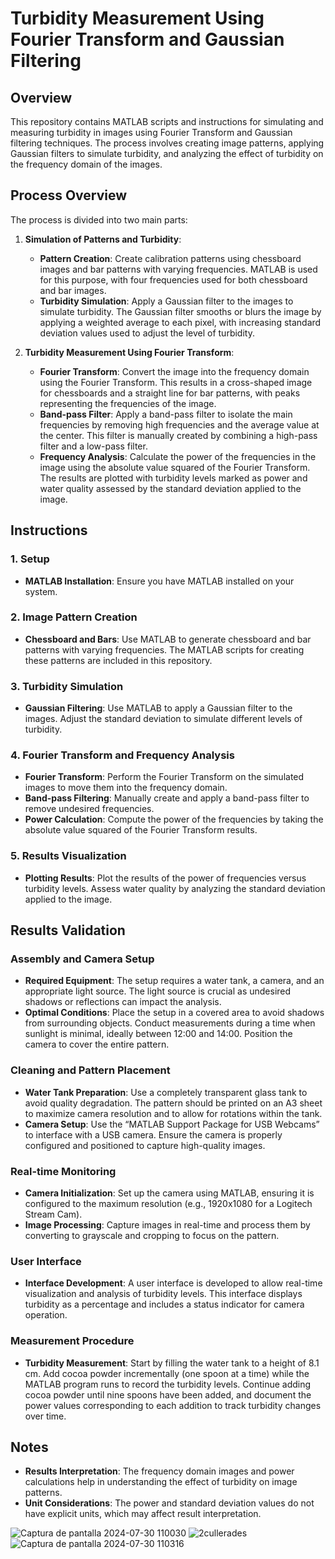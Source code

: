 # Turbidity Measurement Using Fourier Transform and Gaussian Filtering

## Overview

This repository contains MATLAB scripts and instructions for simulating and measuring turbidity in images using Fourier Transform and Gaussian filtering techniques. The process involves creating image patterns, applying Gaussian filters to simulate turbidity, and analyzing the effect of turbidity on the frequency domain of the images.

## Process Overview

The process is divided into two main parts:

1. **Simulation of Patterns and Turbidity**:
   - **Pattern Creation**: Create calibration patterns using chessboard images and bar patterns with varying frequencies. MATLAB is used for this purpose, with four frequencies used for both chessboard and bar images.
   - **Turbidity Simulation**: Apply a Gaussian filter to the images to simulate turbidity. The Gaussian filter smooths or blurs the image by applying a weighted average to each pixel, with increasing standard deviation values used to adjust the level of turbidity.

2. **Turbidity Measurement Using Fourier Transform**:
   - **Fourier Transform**: Convert the image into the frequency domain using the Fourier Transform. This results in a cross-shaped image for chessboards and a straight line for bar patterns, with peaks representing the frequencies of the image.
   - **Band-pass Filter**: Apply a band-pass filter to isolate the main frequencies by removing high frequencies and the average value at the center. This filter is manually created by combining a high-pass filter and a low-pass filter.
   - **Frequency Analysis**: Calculate the power of the frequencies in the image using the absolute value squared of the Fourier Transform. The results are plotted with turbidity levels marked as power and water quality assessed by the standard deviation applied to the image.

## Instructions

### 1. Setup

- **MATLAB Installation**: Ensure you have MATLAB installed on your system.

### 2. Image Pattern Creation

- **Chessboard and Bars**: Use MATLAB to generate chessboard and bar patterns with varying frequencies. The MATLAB scripts for creating these patterns are included in this repository.

### 3. Turbidity Simulation

- **Gaussian Filtering**: Use MATLAB to apply a Gaussian filter to the images. Adjust the standard deviation to simulate different levels of turbidity.

### 4. Fourier Transform and Frequency Analysis

- **Fourier Transform**: Perform the Fourier Transform on the simulated images to move them into the frequency domain.
- **Band-pass Filtering**: Manually create and apply a band-pass filter to remove undesired frequencies.
- **Power Calculation**: Compute the power of the frequencies by taking the absolute value squared of the Fourier Transform results.

### 5. Results Visualization

- **Plotting Results**: Plot the results of the power of frequencies versus turbidity levels. Assess water quality by analyzing the standard deviation applied to the image.

## Results Validation

### Assembly and Camera Setup

- **Required Equipment**: The setup requires a water tank, a camera, and an appropriate light source. The light source is crucial as undesired shadows or reflections can impact the analysis. 
- **Optimal Conditions**: Place the setup in a covered area to avoid shadows from surrounding objects. Conduct measurements during a time when sunlight is minimal, ideally between 12:00 and 14:00. Position the camera to cover the entire pattern.

### Cleaning and Pattern Placement

- **Water Tank Preparation**: Use a completely transparent glass tank to avoid quality degradation. The pattern should be printed on an A3 sheet to maximize camera resolution and to allow for rotations within the tank.
- **Camera Setup**: Use the “MATLAB Support Package for USB Webcams” to interface with a USB camera. Ensure the camera is properly configured and positioned to capture high-quality images.

### Real-time Monitoring

- **Camera Initialization**: Set up the camera using MATLAB, ensuring it is configured to the maximum resolution (e.g., 1920x1080 for a Logitech Stream Cam).
- **Image Processing**: Capture images in real-time and process them by converting to grayscale and cropping to focus on the pattern.

### User Interface

- **Interface Development**: A user interface is developed to allow real-time visualization and analysis of turbidity levels. This interface displays turbidity as a percentage and includes a status indicator for camera operation.

### Measurement Procedure

- **Turbidity Measurement**: Start by filling the water tank to a height of 8.1 cm. Add cocoa powder incrementally (one spoon at a time) while the MATLAB program runs to record the turbidity levels. Continue adding cocoa powder until nine spoons have been added, and document the power values corresponding to each addition to track turbidity changes over time.

## Notes

- **Results Interpretation**: The frequency domain images and power calculations help in understanding the effect of turbidity on image patterns. 
- **Unit Considerations**: The power and standard deviation values do not have explicit units, which may affect result interpretation.


![Captura de pantalla 2024-07-30 110030](https://github.com/user-attachments/assets/3e69a43b-3424-4079-a999-b640496ba966)
![2cullerades](https://github.com/user-attachments/assets/8a5bc5c8-8078-479f-83cf-f528f7980eed)
![Captura de pantalla 2024-07-30 110316](https://github.com/user-attachments/assets/adfd520d-9242-4f5c-8a3e-215ff0f11b4a)
